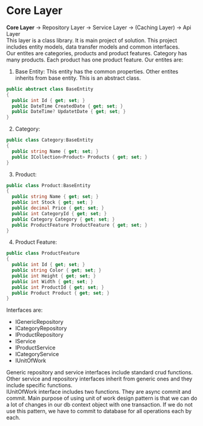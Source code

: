 # Core Layer
**Core Layer** -> Repository Layer -> Service Layer -> (Caching Layer) -> Api Layer  
This layer is a class library. It is main project of solution. This project includes entity models, data transfer models and common interfaces.  
Our entites are categories, products and product features. Category has many products. Each product has one product feature. Our entites are:   
1. Base Entity: This entity has the common properties. Other entites inherits from base entity. This is an abstract class.  
```csharp
public abstract class BaseEntity
{
  public int Id { get; set; }
  public DateTime CreatedDate { get; set; }
  public DateTime? UpdatetDate { get; set; }
}
```
2. Category:  
```csharp
public class Category:BaseEntity
{
  public string Name { get; set; }
  public ICollection<Product> Products { get; set; }
}
```
3. Product:  
```csharp
public class Product:BaseEntity
{
  public string Name { get; set; }
  public int Stock { get; set; }
  public decimal Price { get; set; }
  public int CategoryId { get; set; }
  public Category Category { get; set; }
  public ProductFeature ProductFeature { get; set; }
}
```
4. Product Feature:  
```csharp
public class ProductFeature
{
  public int Id { get; set; }
  public string Color { get; set; }
  public int Height { get; set; }
  public int Width { get; set; }
  public int ProductId { get; set; }
  public Product Product { get; set; }
}
```  

Interfaces are:
- IGenericRepository
- ICategoryRepository
- IProductRepository
- IService
- IProductService
- ICategoryService
- IUnitOfWork  

Generic repository and service interfaces include standard crud functions. Other service and repository interfaces inherit from generic ones and they include specific functions.  
IUnitOfWork interface includes two functions. They are async commit and commit. Main purpose of using unit of work design pattern is that we can do a lot of changes in our db context object with one transaction. If we do not use this pattern, we have to commit to database for all operations each by each. 
